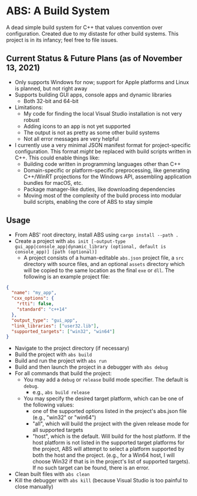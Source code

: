 # ABS: A Build System
A dead simple build system for C++ that values convention over configuration. Created due to my distaste for other build systems. This project is in its infancy; feel free to file issues.

## Current Status & Future Plans (as of November 13, 2021)
- Only supports Windows for now; support for Apple platforms and Linux is planned, but not right away
- Supports building GUI apps, console apps and dynamic libraries
  - Both 32-bit and 64-bit
- Limitations:
  - My code for finding the local Visual Studio installation is not very robust
  - Adding icons to an app is not yet supported
  - The output is not as pretty as some other build systems
  - Not all error messages are very helpful
- I currently use a very minimal JSON manifest format for project-specific configuration. This format *might* be replaced with build scripts written in C++. This could enable things like:
  - Building code written in programming languages other than C++
  - Domain-specific or platform-specific preprocessing, like generating C++/WinRT projections for the Windows API, assembling application bundles for macOS, etc.
  - Package manager-like duties, like downloading dependencies
  - Moving most of the complexity of the build process into modular build scripts, enabling the core of ABS to stay simple

## Usage
- From ABS' root directory, install ABS using `cargo install --path .`
- Create a project with `abs init [-output-type gui_app|console_app|dynamic_library (optional, default is console_app)] [path (optional)]`
  - A project consists of a human-editable `abs.json` project file, a `src` directory with source files, and an optional `assets` directory which will be copied to the same location as the final `exe` or `dll`. The following is an example project file:
```json
{
  "name": "my_app",
  "cxx_options": {
    "rtti": false,
    "standard": "c++14"
  },
  "output_type": "gui_app",
  "link_libraries": ["user32.lib"],
  "supported_targets": ["win32", "win64"]
}
```
- Navigate to the project directory (if necessary)
- Build the project with `abs build`
- Build and run the project with `abs run`
- Build and then launch the project in a debugger with `abs debug`
- For all commands that build the project:
  - You may add a `debug` or `release` build mode specifier. The default is `debug`.
    - e.g., `abs build release`
  - You may specify the desired target platform, which can be one of the following values:
    - one of the supported options listed in the project's abs.json file (e.g., "win32" or "win64")
    - "all", which will build the project with the given release mode for all supported targets
    - "host", which is the default. Will build for the host platform. If the host platform is not
      listed in the supported target platforms for the project, ABS will attempt to select
      a platform supported by both the host and the project. (e.g., for a Win64 host, I will choose
      Win32 if that is in the project's list of supported targets). If no such target can be found,
      there is an error.
- Clean built files with `abs clean`
- Kill the debugger with `abs kill` (because Visual Studio is too painful to close manually)